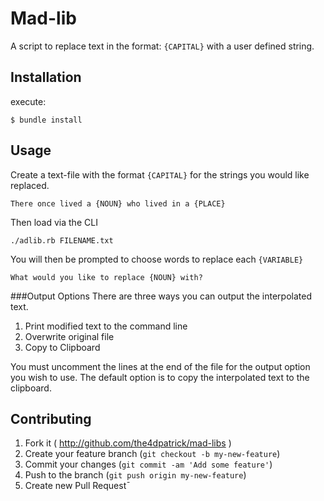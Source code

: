 Mad-lib
=========
A script to replace text in the format: `{CAPITAL}` with a user defined string.

Installation
------------

execute:

    $ bundle install

Usage
--------

Create a text-file with the format `{CAPITAL}` for the strings you would like replaced.

```
There once lived a {NOUN} who lived in a {PLACE}
```

Then load via the CLI

```
./adlib.rb FILENAME.txt
```

You will then be prompted to choose words to replace each `{VARIABLE}`

```
What would you like to replace {NOUN} with?
```

###Output Options
There are three ways you can output the interpolated text.

1. Print modified text to the command line
2. Overwrite original file
3. Copy to Clipboard

You must uncomment the lines at the end of the file for the output option you wish to use. The default option is to copy the interpolated text to the clipboard.

Contributing
------------

1. Fork it ( http://github.com/the4dpatrick/mad-libs )
2. Create your feature branch (`git checkout -b my-new-feature`)
3. Commit your changes (`git commit -am 'Add some feature'`)
4. Push to the branch (`git push origin my-new-feature`)
5. Create new Pull Request¯
